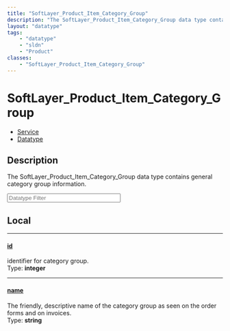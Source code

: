 ```yaml
---
title: "SoftLayer_Product_Item_Category_Group"
description: "The SoftLayer_Product_Item_Category_Group data type contains general category group information."
layout: "datatype"
tags:
    - "datatype"
    - "sldn"
    - "Product"
classes:
    - "SoftLayer_Product_Item_Category_Group"
---
```


# SoftLayer_Product_Item_Category_Group
<div id='service-datatype'>
    <ul id='sldn-reference-tabs'>
    <li id='service'> <a href='/reference/services/SoftLayer_Product_Item_Category_Group' >Service</a></li>    <li id='datatype'> <a href='/reference/datatypes/SoftLayer_Product_Item_Category_Group' >Datatype</a></li>
    </ul>
</div>

## Description 
The SoftLayer_Product_Item_Category_Group data type contains general category group information. 





<!-- Filer BEGIN -->
<div class="view-filters">
        <div class="clearfix">
            <div class="search-input-box">
                <input placeholder="Datatype Filter" onkeyup="titleSearch(inputId='prop-input', divId='properties', elementClass='prop-row')" 
                    type="text" id="prop-input" value="" size="30" maxlength="128" class="form-text">
            </div>
        </div>
</div>
<!-- Filer END -->

<div id="properties" class="content">
<div id="localProperties" class="prop-content" >

## Local
<div class="prop-row">

-----
[id]: #id
#### [id]
identifier for category group.  
<span class="type-label">Type: </span>**integer**


</div>
<div class="prop-row">

-----
[name]: #name
#### [name]
The friendly, descriptive name of the category group as seen on the order forms and on invoices.  
<span class="type-label">Type: </span>**string**


</div>
</div>
<!-- LOCAL PROPERTY END -->

</div>


